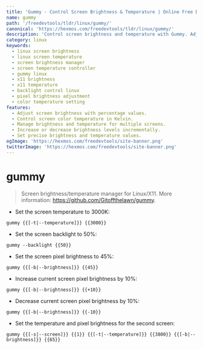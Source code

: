 ```yaml
---
title: 'Gummy - Control Screen Brightness & Temperature | Online Free DevTools by Hexmos'
name: gummy
path: '/freedevtools/tldr/linux/gummy/'
canonical: 'https://hexmos.com/freedevtools/tldr/linux/gummy/'
description: 'Control screen brightness and temperature with Gummy. Adjust backlight and color settings easily for optimal viewing. Free online tool, no registration required.'
category: linux
keywords:
  - linux screen brightness
  - linux screen temperature
  - screen brightness manager
  - screen temperature controller
  - gummy linux
  - x11 brightness
  - x11 temperature
  - backlight control linux
  - pixel brightness adjustment
  - color temperature setting
features:
  - Adjust screen brightness with percentage values.
  - Control screen color temperature in Kelvin.
  - Manage brightness and temperature for multiple screens.
  - Increase or decrease brightness levels incrementally.
  - Set precise brightness and temperature values.
ogImage: 'https://hexmos.com/freedevtools/site-banner.png'
twitterImage: 'https://hexmos.com/freedevtools/site-banner.png'
---
```


# gummy

> Screen brightness/temperature manager for Linux/X11.
> More information: <https://github.com/Gitoffthelawn/gummy>.

- Set the screen temperature to 3000K:

`gummy {{[-t|--temperature]}} {{3000}}`

- Set the screen backlight to 50%:

`gummy --backlight {{50}}`

- Set the screen pixel brightness to 45%:

`gummy {{[-b|--brightness]}} {{45}}`

- Increase current screen pixel brightness by 10%:

`gummy {{[-b|--brightness]}} {{+10}}`

- Decrease current screen pixel brightness by 10%:

`gummy {{[-b|--brightness]}} {{-10}}`

- Set the temperature and pixel brightness for the second screen:

`gummy {{[-s|--screen]}} {{1}} {{[-t|--temperature]}} {{3800}} {{[-b|--brightness]}} {{65}}`
